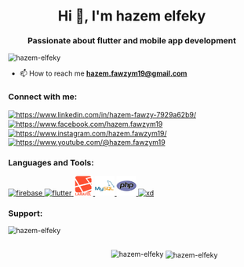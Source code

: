 <h1 align="center">Hi 👋, I'm hazem elfeky</h1>
<h3 align="center">Passionate about flutter and mobile app development</h3>

<p align="left"> <img src="https://komarev.com/ghpvc/?username=hazem-elfeky&label=Profile%20views&color=0e75b6&style=flat" alt="hazem-elfeky" /> </p>

- 📫 How to reach me **hazem.fawzym19@gmail.com**

<h3 align="left">Connect with me:</h3>
<p align="left">
<a href="https://linkedin.com/in/https://www.linkedin.com/in/hazem-fawzy-7929a62b9/" target="blank"><img align="center" src="https://raw.githubusercontent.com/rahuldkjain/github-profile-readme-generator/master/src/images/icons/Social/linked-in-alt.svg" alt="https://www.linkedin.com/in/hazem-fawzy-7929a62b9/" height="30" width="40" /></a>
<a href="https://fb.com/https://www.facebook.com/hazem.fawzym19" target="blank"><img align="center" src="https://raw.githubusercontent.com/rahuldkjain/github-profile-readme-generator/master/src/images/icons/Social/facebook.svg" alt="https://www.facebook.com/hazem.fawzym19" height="30" width="40" /></a>
<a href="https://instagram.com/https://www.instagram.com/hazem.fawzym19/" target="blank"><img align="center" src="https://raw.githubusercontent.com/rahuldkjain/github-profile-readme-generator/master/src/images/icons/Social/instagram.svg" alt="https://www.instagram.com/hazem.fawzym19/" height="30" width="40" /></a>
<a href="https://www.youtube.com/c/https://www.youtube.com/@hazem.fawzym19" target="blank"><img align="center" src="https://raw.githubusercontent.com/rahuldkjain/github-profile-readme-generator/master/src/images/icons/Social/youtube.svg" alt="https://www.youtube.com/@hazem.fawzym19" height="30" width="40" /></a>
</p>

<h3 align="left">Languages and Tools:</h3>
<p align="left"> <a href="https://firebase.google.com/" target="_blank" rel="noreferrer"> <img src="https://www.vectorlogo.zone/logos/firebase/firebase-icon.svg" alt="firebase" width="40" height="40"/> </a> <a href="https://flutter.dev" target="_blank" rel="noreferrer"> <img src="https://www.vectorlogo.zone/logos/flutterio/flutterio-icon.svg" alt="flutter" width="40" height="40"/> </a> <a href="https://laravel.com/" target="_blank" rel="noreferrer"> <img src="https://raw.githubusercontent.com/devicons/devicon/master/icons/laravel/laravel-plain-wordmark.svg" alt="laravel" width="40" height="40"/> </a> <a href="https://www.mysql.com/" target="_blank" rel="noreferrer"> <img src="https://raw.githubusercontent.com/devicons/devicon/master/icons/mysql/mysql-original-wordmark.svg" alt="mysql" width="40" height="40"/> </a> <a href="https://www.php.net" target="_blank" rel="noreferrer"> <img src="https://raw.githubusercontent.com/devicons/devicon/master/icons/php/php-original.svg" alt="php" width="40" height="40"/> </a> <a href="https://www.adobe.com/products/xd.html" target="_blank" rel="noreferrer"> <img src="https://cdn.worldvectorlogo.com/logos/adobe-xd.svg" alt="xd" width="40" height="40"/> </a> </p>

<h3 align="left">Support:</h3>
<p><a href="https://www.buymeacoffee.com/hazem-elfeky"> <img align="left" src="https://cdn.buymeacoffee.com/buttons/v2/default-yellow.png" height="50" width="210" alt="hazem-elfeky" /></a></p><br><br>

<p><img align="left" src="https://github-readme-stats.vercel.app/api/top-langs?username=hazem-elfeky&show_icons=true&locale=en&layout=compact" alt="hazem-elfeky" /></p>

<p>&nbsp;<img align="center" src="https://github-readme-stats.vercel.app/api?username=hazem-elfeky&show_icons=true&locale=en" alt="hazem-elfeky" /></p>

